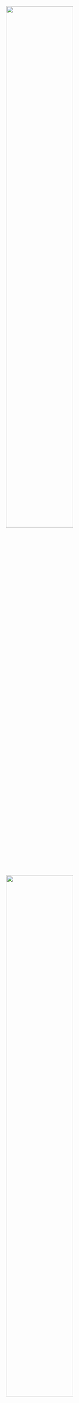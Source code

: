 
<!--
**maru919/maru919** is a ✨ _special_ ✨ repository because its `README.md` (this file) appears on your GitHub profile.

Here are some ideas to get you started:

- 🔭 I’m currently working on ...
- 🌱 I’m currently learning ...
- 👯 I’m looking to collaborate on ...
- 🤔 I’m looking for help with ...
- 💬 Ask me about ...
- 📫 How to reach me: ...
- 😄 Pronouns: ...
- ⚡ Fun fact: ...
-->
<a href="https://github.com/anuraghazra/github-readme-stats">
  <img align="center" width="60%" src="https://github-readme-stats.vercel.app/api?username=maru919&count_private=true&show_icons=true&theme=gruvbox_light" />
</a>

<a href="https://github.com/ryo-ma/github-profile-trophy">
  <img align="center" width="60%" src="https://github-profile-trophy.vercel.app/?username=maru919&rank=S,AAA,AA,A,B,SECRET&theme=gruvbox&column=3" />
</a>
<!--
<a href="https://github.com/anuraghazra/github-readme-stats">
  <img align="center" width="60%" src="https://github-readme-stats.vercel.app/api/top-langs/?username=maru919&theme=gruvbox_light&layout=compact" />
</a>
-->

